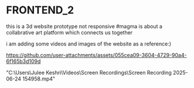 # FRONTEND_2
this is a 3d website prototype not responsive
#magma is about a collabrative art platform which connects us together


i am adding some videos and images of the website as a reference:)

https://github.com/user-attachments/assets/055cea09-3604-4729-90a4-6f165b3d109d

"C:\Users\Julee Keshri\Videos\Screen Recordings\Screen Recording 2025-06-24 154958.mp4"
